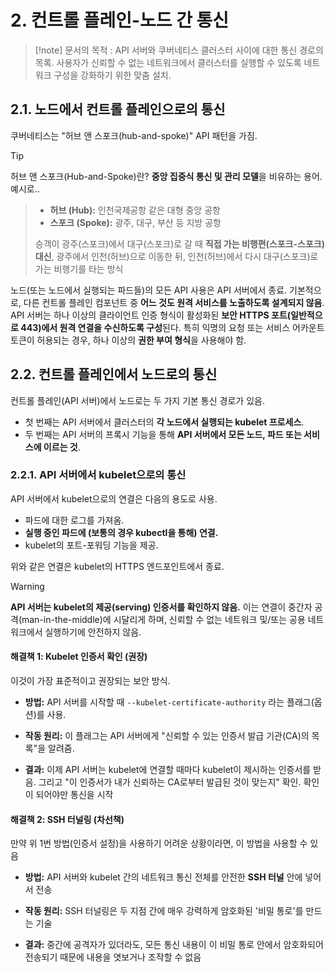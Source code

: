 # 2. 컨트롤 플레인-노드 간 통신

>[!note] 문서의 목적 : 
API 서버와 쿠버네티스 클러스터 사이에 대한 통신 경로의 목록.
사용자가 신뢰할 수 없는 네트워크에서 클러스터를 실행할 수 있도록 네트워크 구성을 강화하기 위한 맞춤 설치.


## 2.1. 노드에서 컨트롤 플레인으로의 통신

쿠버네티스는 "허브 앤 스포크(hub-and-spoke)" API 패턴을 가짐. 
>[!TIP]
허브 앤 스포크(Hub-and-Spoke)란? **중앙 집중식 통신 및 관리 모델**을 비유하는 용어. 예시로..
>- **허브 (Hub):** 인천국제공항 같은 대형 중앙 공항
>- **스포크 (Spoke):** 광주, 대구, 부산 등 지방 공항
>
> 승객이 광주(스포크)에서 대구(스포크)로 갈 때 **직접 가는 비행편(스포크-스포크) 대신**, 광주에서 인천(허브)으로 이동한 뒤, 인천(허브)에서 다시 대구(스포크)로 가는 비행기를 타는 방식

노드(또는 노드에서 실행되는 파드들)의 모든 API 사용은 API 서버에서 종료.
기본적으로, 다른 컨트롤 플레인 컴포넌트 중 **어느 것도 원격 서비스를 노출하도록 설계되지 않음**. 
API 서버는 하나 이상의 클라이언트 인증 형식이 활성화된 **보안 HTTPS 포트(일반적으로 443)에서 원격 연결을 수신하도록 구성**된다. 특히 익명의 요청 또는 서비스 어카운트 토큰이 허용되는 경우, 하나 이상의 **권한 부여 형식**을 사용해야 함.


## 2.2. 컨트롤 플레인에서 노드로의 통신
컨트롤 플레인(API 서버)에서 노드로는 두 가지 기본 통신 경로가 있음.
- 첫 번째는 API 서버에서 클러스터의 **각 노드에서 실행되는 kubelet 프로세스**. 
- 두 번째는 API 서버의 프록시 기능을 통해 **API 서버에서 모든 노드, 파드 또는 서비스에 이르는 것**.

### 2.2.1. API 서버에서 kubelet으로의 통신

API 서버에서 kubelet으로의 연결은 다음의 용도로 사용.

- 파드에 대한 로그를 가져옴.
- **실행 중인 파드에 (보통의 경우 kubectl을 통해) 연결.**
- kubelet의 포트-포워딩 기능을 제공.

위와 같은 연결은 kubelet의 HTTPS 엔드포인트에서 종료.

>[!warning]
**API 서버는 kubelet의 제공(serving) 인증서를 확인하지 않음.** 이는 연결이 중간자 공격(man-in-the-middle)에 시달리게 하며, 신뢰할 수 없는 네트워크 및/또는 공용 네트워크에서 실행하기에 안전하지 않음.


#### 해결책 1: Kubelet 인증서 확인 (권장)

이것이 가장 표준적이고 권장되는 보안 방식.

- **방법:** API 서버를 시작할 때 `--kubelet-certificate-authority` 라는 플래그(옵션)를 사용.
    
- **작동 원리:** 이 플래그는 API 서버에게 "신뢰할 수 있는 인증서 발급 기관(CA)의 목록"을 알려줌.
    
- **결과:** 이제 API 서버는 kubelet에 연결할 때마다 kubelet이 제시하는 인증서를 받음. 그리고 "이 인증서가 내가 신뢰하는 CA로부터 발급된 것이 맞는지" 확인. 확인이 되어야만 통신을 시작
    

#### 해결책 2: SSH 터널링 (차선책)

만약 위 1번 방법(인증서 설정)을 사용하기 어려운 상황이라면, 이 방법을 사용할 수 있음

- **방법:** API 서버와 kubelet 간의 네트워크 통신 전체를 안전한 **SSH 터널** 안에 넣어서 전송
    
- **작동 원리:** SSH 터널링은 두 지점 간에 매우 강력하게 암호화된 '비밀 통로'를 만드는 기술
    
- **결과:** 중간에 공격자가 있더라도, 모든 통신 내용이 이 비밀 통로 안에서 암호화되어 전송되기 때문에 내용을 엿보거나 조작할 수 없음
